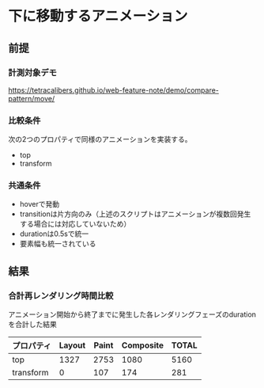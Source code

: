 # 下に移動するアニメーション

## 前提

### 計測対象デモ

https://tetracalibers.github.io/web-feature-note/demo/compare-pattern/move/

### 比較条件

次の2つのプロパティで同様のアニメーションを実装する。

- top
- transform

### 共通条件

- hoverで発動
- transitionは片方向のみ（上述のスクリプトはアニメーションが複数回発生する場合には対応していないため）
- durationは0.5sで統一
- 要素幅も統一されている

## 結果

### 合計再レンダリング時間比較

アニメーション開始から終了までに発生した各レンダリングフェーズのdurationを合計した結果

| プロパティ | Layout | Paint | Composite | TOTAL |
| --- | --- | --- | --- | --- | 
| top | 1327 | 2753 | 1080 | 5160 |
| transform | 0 | 107 | 174 | 281 |
